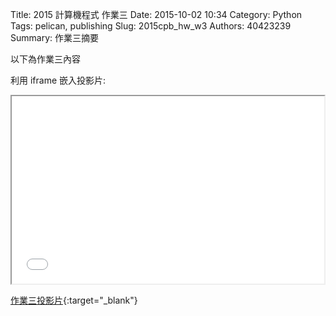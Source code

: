 Title: 2015 計算機程式 作業三
Date: 2015-10-02 10:34
Category: Python
Tags: pelican, publishing
Slug: 2015cpb_hw_w3
Authors: 40423239
Summary: 作業三摘要

以下為作業三內容

利用 iframe 嵌入投影片:

<iframe src="40423239_cp_w3_p.html" width="500" height="300"></iframe>

[作業三投影片](40423239_cp_w3_p.html){:target="_blank"}
